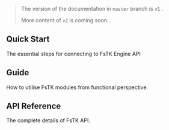 > The version of the documentation in `master` branch is `v1` .
> 
> More content of `v2` is coming soon...

## Quick Start
The essential steps for connecting to FsTK Engine API

## Guide
How to utilise FsTK modules from functional perspective.

## API Reference
The complete details of FsTK API.